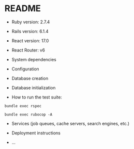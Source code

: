 # README

* Ruby version: 2.7.4

* Rails version: 6.1.4

* React version: 17.0

* React Router: v6

* System dependencies

* Configuration

* Database creation

* Database initialization

* How to run the test suite:
```
bundle exec rspec
```
```
bundle exec rubocop -A
```

* Services (job queues, cache servers, search engines, etc.)

* Deployment instructions

* ...

